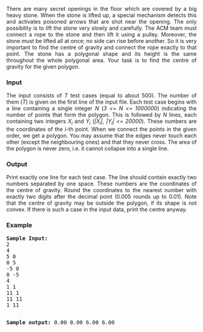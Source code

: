 <p align="justify">
There are many secret openings in the floor which are covered by a big heavy stone. When the stone is lifted up, a special mechanism detects this and activates poisoned arrows that are shot near the opening. The only possibility is to lift the stone very slowly and carefully. The ACM team must connect a rope to the stone and then lift it using a pulley. Moreover, the stone must be lifted all at once; no side can rise before another. So it is very important to find the centre of gravity and connect the rope
exactly to that point. The stone has a polygonal shape and its height is the same throughout the whole polygonal area. Your task is to find the centre of gravity for the given polygon.

</p><h3>Input</h3>
<p align="justify">The input consists of <var>T</var> test cases (equal to about 500). The number of them (<var>T</var>) is given on the first line of the input file.
Each test case begins with a line containing a single integer <var>N</var> (<var>3 &lt;= N &lt;= 1000000</var>) indicating the number of points that form the polygon. This is followed by <var>N</var> lines, each containing two integers <var>X<sub>i</sub></var> and <var>Y<sub>i</sub></var> (<var>|X<sub>i</sub>|, |Y<sub>i</sub>| &lt;= 20000</var>). These numbers are the coordinates of the <var>i</var>-th point. When we connect the points in the given order, we get a polygon. You may assume that the edges never touch each other (except the neighbouring ones) and that they never cross. The area of the polygon is never zero, i.e. it cannot collapse into a single line.

</p><h3>Output</h3>
<p align="justify">Print exactly one line for each test case. The line should contain exactly two numbers separated by one space. These numbers are the coordinates of the centre of gravity. Round the coordinates to the nearest number with exactly two digits after the decimal point (0.005 rounds up to 0.01). Note that the centre of gravity may be outside the polygon, if its shape is not convex. If there is such a case in the input data, print the centre anyway.

</p><h3>Example</h3>
<pre><b>Sample Input:</b>
2
4
5 0
0 5
-5 0
0 -5
4
1 1
11 1
11 11
1 11

<b>Sample output:</b>
0.00 0.00
6.00 6.00
</pre>